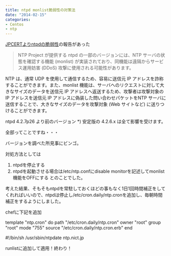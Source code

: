 ```yaml
---
title: ntpd monlist脆弱性の対策法
date: "2014-02-15"
categories: 
- Centos
- ntp
---
```


[JPCERTよりntpdの脆弱性](http://www.jpcert.or.jp/at/2014/at140001.html)の報告があった


>NTP Project が提供する ntpd の一部のバージョンには、NTP サーバの状態を確認する機能 (monlist) が実装されており、同機能は遠隔からサービス運用妨害 (DDoS) 攻撃に使用される可能性があります。
  
  NTP は、通常 UDP を使用して通信するため、容易に送信元 IP アドレスを詐称することができます。また、monlist 機能は、サーバへのリクエストに対して大きなサイズのデータを送信元 IP アドレスへ返送するため、攻撃者は攻撃対象の IP アドレスを送信元 IP アドレスに偽装した問い合わせパケットをNTP サーバに送信することで、大きなサイズのデータを攻撃対象 (Web サイトなど) に送りつけることができます。
  
  ntpd 4.2.7p26 より前のバージョン
   *) 安定版の 4.2.6.x は全て影響を受けます。


全部ってことですね・・・

バージョンを調べた所見事にビンゴ。

対処方法としては
1. ntpdを停止する
1. ntpdを起動させる場合は/etc/ntp.confにdisable monitorを記述してmonlist機能をOFFにする
とのことでした。

考えた結果、そもそもntpdを常駐しておくほどの事もなく1日1回時間補正をしてくれればいいので、ntpdは停止し/etc/cron.daily/ntp.cronを追加し、毎朝時間補正をするようにしました。

chefに下記を追加


template "ntp.cron" do
  path "/etc/cron.daily/ntp.cron"
  owner "root"
  group "root"
  mode "755"
  source "/etc/cron.daily/ntp.cron.erb"
end


#!/bin/sh
/usr/sbin/ntpdate ntp.nict.jp

runlistに追加して適用！終わり！